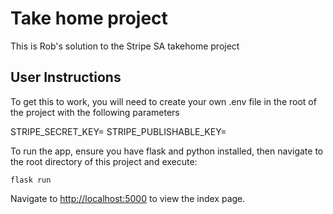 # Take home project
This is Rob's solution to the Stripe SA takehome project

## User Instructions
To get this to work, you will need to create your own .env file in the root of the project with the following parameters

STRIPE_SECRET_KEY=<your value>
STRIPE_PUBLISHABLE_KEY=<your value>

To run the app, ensure you have flask and python installed, then navigate to the root directory of this project and execute:

```
flask run
```

Navigate to [http://localhost:5000](http://localhost:5000) to view the index page.
